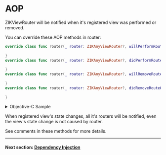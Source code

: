 # AOP

ZIKViewRouter will be notified when it's registered view was performed or removed.

You can override these AOP methods in router:

```swift
override class func router(_ router: ZIKAnyViewRouter?, willPerformRouteOnDestination destination: EditorViewController, fromSource source: Any?) {
        
}
override class func router(_ router: ZIKAnyViewRouter?, didPerformRouteOnDestination destination: EditorViewController, fromSource source: Any?) {
        
}
override class func router(_ router: ZIKAnyViewRouter?, willRemoveRouteOnDestination destination: EditorViewController, fromSource source: Any?) {
        
}
override class func router(_ router: ZIKAnyViewRouter?, didRemoveRouteOnDestination destination: EditorViewController, fromSource source: Any?) {
        
}

```

<details><summary>Objective-C Sample</summary>

```objectivec
+ (void)router:(nullable ZIKViewRouter *)router willPerformRouteOnDestination:(EditorViewController *)destination fromSource:(id)source {
    
}
+ (void)router:(nullable ZIKViewRouter *)router didPerformRouteOnDestination:(EditorViewController *)destination fromSource:(id)source {
    
}
+ (void)router:(nullable ZIKViewRouter *)router willRemoveRouteOnDestination:(EditorViewController *)destination fromSource:(id)source {
    
}
+ (void)router:(nullable ZIKViewRouter *)router didRemoveRouteOnDestination:(EditorViewController *)destination fromSource:(id)source {
    
}
```
</details>

When registered view's state changes, all it's routers will be notified, even the view's state change is not caused by router.

See comments in these methods for more details.

---
#### Next section: [Dependency Injection](DependencyInjection.md)